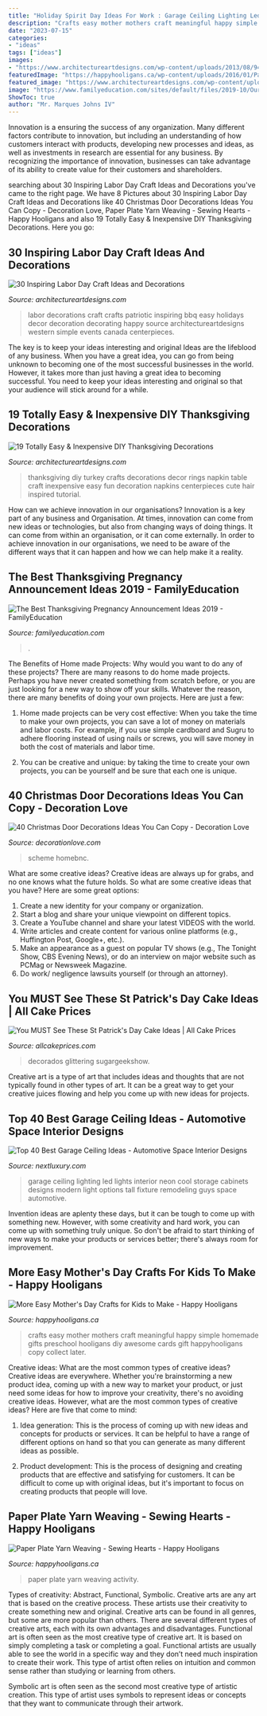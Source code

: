 ```yaml
---
title: "Holiday Spirit Day Ideas For Work : Garage Ceiling Lighting Led Lights Interior Neon Cool Storage Cabinets Designs Modern Light Options Tall Fixture Remodeling Guys Space Automotive"
description: "Crafts easy mother mothers craft meaningful happy simple homemade gifts preschool hooligans diy awesome cards gift happyhooligans copy collect later"
date: "2023-07-15"
categories:
- "ideas"
tags: ["ideas"]
images:
- "https://www.architectureartdesigns.com/wp-content/uploads/2013/08/941.jpg"
featuredImage: "https://happyhooligans.ca/wp-content/uploads/2016/01/Paper-Plate-Yarn-Weaving-copy.jpg"
featured_image: "https://www.architectureartdesigns.com/wp-content/uploads/2015/10/1825-630x859.jpg"
image: "https://www.familyeducation.com/sites/default/files/2019-10/Our-Favorite-Thanksgiving-Pregnancy-Announcement-Ideas-2019_feature_0.jpg"
ShowToc: true
author: "Mr. Marques Johns IV"
---
```



Innovation is a ensuring the success of any organization. Many different factors contribute to innovation, but including an understanding of how customers interact with products, developing new processes and ideas, as well as investments in research are essential for any business. By recognizing the importance of innovation, businesses can take advantage of its ability to create value for their customers and shareholders.

	

		
searching about 30 Inspiring Labor Day Craft Ideas and Decorations you've came to the right page. We have 8 Pictures about 30 Inspiring Labor Day Craft Ideas and Decorations like 40 Christmas Door Decorations Ideas You Can Copy - Decoration Love, Paper Plate Yarn Weaving - Sewing Hearts - Happy Hooligans and also 19 Totally Easy &amp; Inexpensive DIY Thanksgiving Decorations. Here you go:
		
    
## 30 Inspiring Labor Day Craft Ideas And Decorations

<img loading=lazy src="https://www.architectureartdesigns.com/wp-content/uploads/2013/08/941.jpg" onerror="this.onerror=null;this.src='https://tse3.mm.bing.net/th?id=OIP.D7dfX3o-UgVu3n-LSzIBQwDMEy&amp;pid=15.1';" alt="30 Inspiring Labor Day Craft Ideas and Decorations">

_Source: architectureartdesigns.com_

>labor decorations craft crafts patriotic inspiring bbq easy holidays decor decoration decorating happy source architectureartdesigns western simple events canada centerpieces. 

	

The key is to keep your ideas interesting and original
Ideas are the lifeblood of any business. When you have a great idea, you can go from being unknown to becoming one of the most successful businesses in the world. However, it takes more than just having a great idea to becoming successful. You need to keep your ideas interesting and original so that your audience will stick around for a while.

    
## 19 Totally Easy &amp; Inexpensive DIY Thanksgiving Decorations

<img loading=lazy src="https://www.architectureartdesigns.com/wp-content/uploads/2015/10/1825-630x859.jpg" onerror="this.onerror=null;this.src='https://tse1.mm.bing.net/th?id=OIP.-UjVvNFmfNs1u2Xzg6HYuwHaKG&amp;pid=15.1';" alt="19 Totally Easy &amp; Inexpensive DIY Thanksgiving Decorations">

_Source: architectureartdesigns.com_

>thanksgiving diy turkey crafts decorations decor rings napkin table craft inexpensive easy fun decoration napkins centerpieces cute hair inspired tutorial. 

	

How can we achieve innovation in our organisations?
Innovation is a key part of any business and Organisation. At times, innovation can come from new ideas or technologies, but also from changing ways of doing things. It can come from within an organisation, or it can come externally. In order to achieve innovation in our organisations, we need to be aware of the different ways that it can happen and how we can help make it a reality.

    
## The Best Thanksgiving Pregnancy Announcement Ideas 2019 - FamilyEducation

<img loading=lazy src="https://www.familyeducation.com/sites/default/files/2019-10/Our-Favorite-Thanksgiving-Pregnancy-Announcement-Ideas-2019_feature_0.jpg" onerror="this.onerror=null;this.src='https://tse2.mm.bing.net/th?id=OIP.ipKyuhHxcB7yWNaCV3BVXAHaFj&amp;pid=15.1';" alt="The Best Thanksgiving Pregnancy Announcement Ideas 2019 - FamilyEducation">

_Source: familyeducation.com_

>. 

	

The Benefits of Home made Projects: Why would you want to do any of these projects?
There are many reasons to do home made projects. Perhaps you have never created something from scratch before, or you are just looking for a new way to show off your skills. Whatever the reason, there are many benefits of doing your own projects. Here are just a few: 
1. Home made projects can be very cost effective: When you take the time to make your own projects, you can save a lot of money on materials and labor costs. For example, if you use simple cardboard and Sugru to adhere flooring instead of using nails or screws, you will save money in both the cost of materials and labor time. 

2. You can be creative and unique: by taking the time to create your own projects, you can be yourself and be sure that each one is unique.

    
## 40 Christmas Door Decorations Ideas You Can Copy - Decoration Love

<img loading=lazy src="https://www.decorationlove.com/wp-content/uploads/2016/08/Colorful-Christmas-Door-Decorations.jpg" onerror="this.onerror=null;this.src='https://tse3.mm.bing.net/th?id=OIP.x0XffxyhTsbjQGcsme310QHaKL&amp;pid=15.1';" alt="40 Christmas Door Decorations Ideas You Can Copy - Decoration Love">

_Source: decorationlove.com_

>scheme homebnc. 

	

What are some creative ideas?
Creative ideas are always up for grabs, and no one knows what the future holds. So what are some creative ideas that you have? Here are some great options: 
1. Create a new identity for your company or organization.
2. Start a blog and share your unique viewpoint on different topics.
3. Create a YouTube channel and share your latest VIDEOS with the world. 
4. Write articles and create content for various online platforms (e.g., Huffington Post, Google+, etc.). 
5. Make an appearance as a guest on popular TV shows (e.g., The Tonight Show, CBS Evening News), or do an interview on major website such as PCMag or Newsweek Magazine. 
6. Do work/ negligence lawsuits yourself (or through an attorney).

    
## You MUST See These St Patrick&#039;s Day Cake Ideas | All Cake Prices

<img loading=lazy src="http://www.allcakeprices.com/wp-content/uploads/2017/03/st-patricks-day-cakes-ideas.jpg" onerror="this.onerror=null;this.src='https://tse4.mm.bing.net/th?id=OIP.vNjsD26QkvUWfn_EdFt-YAHaLH&amp;pid=15.1';" alt="You MUST See These St Patrick&#039;s Day Cake Ideas | All Cake Prices">

_Source: allcakeprices.com_

>decorados glittering sugargeekshow. 

	

Creative art is a type of art that includes ideas and thoughts that are not typically found in other types of art. It can be a great way to get your creative juices flowing and help you come up with new ideas for projects.

    
## Top 40 Best Garage Ceiling Ideas - Automotive Space Interior Designs

<img loading=lazy src="http://nextluxury.com/wp-content/uploads/led-blue-garage-ceiling-ideas.jpg" onerror="this.onerror=null;this.src='https://tse3.mm.bing.net/th?id=OIP.PIDErhkdEDG3DByhVynf7AHaFj&amp;pid=15.1';" alt="Top 40 Best Garage Ceiling Ideas - Automotive Space Interior Designs">

_Source: nextluxury.com_

>garage ceiling lighting led lights interior neon cool storage cabinets designs modern light options tall fixture remodeling guys space automotive. 

	

Invention ideas are aplenty these days, but it can be tough to come up with something new. However, with some creativity and hard work, you can come up with something truly unique. So don't be afraid to start thinking of new ways to make your products or services better; there's always room for improvement.

    
## More Easy Mother&#039;s Day Crafts For Kids To Make - Happy Hooligans

<img loading=lazy src="https://happyhooligans.ca/wp-content/uploads/2016/04/Easy-awesome-Mothers-Day-crafts-for-kids-to-make-Happy-Hooligans-copy.jpg" onerror="this.onerror=null;this.src='https://tse3.mm.bing.net/th?id=OIP.cifP2ZhoLGaCX_NEiZv_NQHaLH&amp;pid=15.1';" alt="More Easy Mother&#039;s Day Crafts for Kids to Make - Happy Hooligans">

_Source: happyhooligans.ca_

>crafts easy mother mothers craft meaningful happy simple homemade gifts preschool hooligans diy awesome cards gift happyhooligans copy collect later. 

	

Creative ideas: What are the most common types of creative ideas?
Creative ideas are everywhere. Whether you're brainstorming a new product idea, coming up with a new way to market your product, or just need some ideas for how to improve your creativity, there's no avoiding creative ideas. However, what are the most common types of creative ideas? Here are five that come to mind: 
1. Idea generation: This is the process of coming up with new ideas and concepts for products or services. It can be helpful to have a range of different options on hand so that you can generate as many different ideas as possible.

2. Product development: This is the process of designing and creating products that are effective and satisfying for customers. It can be difficult to come up with original ideas, but it's important to focus on creating products that people will love.


    
## Paper Plate Yarn Weaving - Sewing Hearts - Happy Hooligans

<img loading=lazy src="https://happyhooligans.ca/wp-content/uploads/2016/01/Paper-Plate-Yarn-Weaving-copy.jpg" onerror="this.onerror=null;this.src='https://tse4.mm.bing.net/th?id=OIP.3u8EOCtZH2Zxj0rQas9LsQAAAA&amp;pid=15.1';" alt="Paper Plate Yarn Weaving - Sewing Hearts - Happy Hooligans">

_Source: happyhooligans.ca_

>paper plate yarn weaving activity. 

	

Types of creativity: Abstract, Functional, Symbolic.
Creative arts are any art that is based on the creative process. These artists use their creativity to create something new and original. Creative arts can be found in all genres, but some are more popular than others. There are several different types of creative arts, each with its own advantages and disadvantages.
Functional art is often seen as the most creative type of creative art. It is based on simply completing a task or completing a goal. Functional artists are usually able to see the world in a specific way and they don’t need much inspiration to create their work. This type of artist often relies on intuition and common sense rather than studying or learning from others.

 Symbolic art is often seen as the second most creative type of artistic creation. This type of artist uses symbols to represent ideas or concepts that they want to communicate through their artwork.

